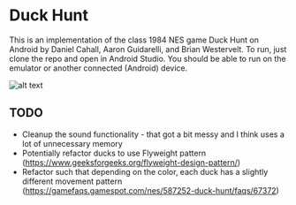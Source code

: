 # Duck Hunt
This is an implementation of the class 1984 NES game Duck Hunt on Android by Daniel Cahall, Aaron Guidarelli, and Brian Westervelt. 
To run, just clone the repo and open in Android Studio. You should be able to run on the emulator or another connected (Android) device.

 ![alt text](https://github.com/danielenricocahall/PPD_Final_Project/blob/master/nes_container.jpg)
 
 ## TODO ##
 
 * Cleanup the sound functionality - that got a bit messy and I think uses a lot of unnecessary memory
 * Potentially refactor ducks to use Flyweight pattern (https://www.geeksforgeeks.org/flyweight-design-pattern/)
 * Refactor such that depending on the color, each duck has a slightly different movement pattern (https://gamefaqs.gamespot.com/nes/587252-duck-hunt/faqs/67372)
